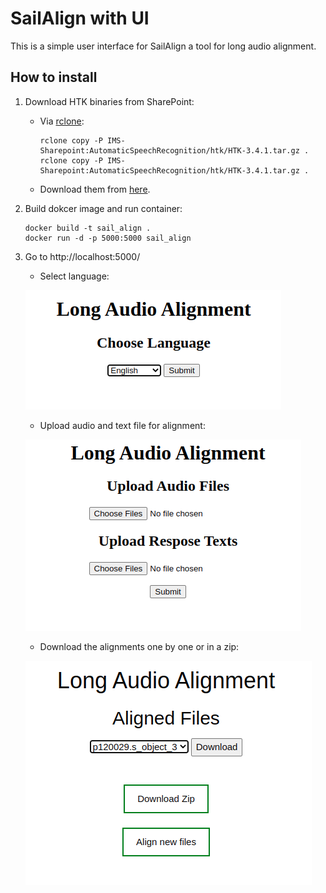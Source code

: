 # SailAlign with UI
This is a simple user interface for SailAlign a tool for long audio alignment. 
## How to install 
1. Download HTK binaries from SharePoint:
    * Via [rclone](https://sway.office.com/HLs10wLU3hyJ8jSC?ref=Link "rclone"): 
        	
        ~~~~
        rclone copy -P IMS-Sharepoint:AutomaticSpeechRecognition/htk/HTK-3.4.1.tar.gz .
        rclone copy -P IMS-Sharepoint:AutomaticSpeechRecognition/htk/HTK-3.4.1.tar.gz .
        ~~~~
    * Download them from [here](https://imisathena.sharepoint.com/sites/speech-music-signal-dialogue/Shared%20Documents/Forms/AllItems.aspx?RootFolder=%2Fsites%2Fspeech%2Dmusic%2Dsignal%2Ddialogue%2FShared%20Documents%2FAutomaticSpeechRecognition%2Fhtk&FolderCTID=0x012000D97E6C1BD109AA469F829E267D3D5A55 "rclone").

2. Build dokcer image and run container:

    ~~~~
    docker build -t sail_align .
    docker run -d -p 5000:5000 sail_align
    ~~~~
3. Go to http://localhost:5000/ 
    * Select language:
    
    ![](docs/demo_1.png)
    
    * Upload audio and text file for alignment:
    
    ![](docs/demo2.png)
    
    * Download the alignments one by one or in a zip:
    
    ![](docs/demo3.png)
